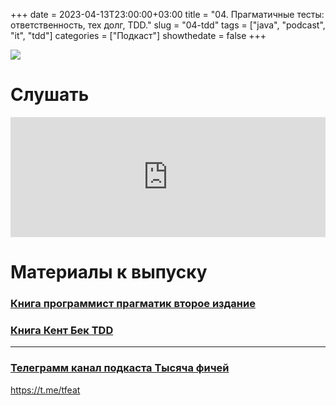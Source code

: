 +++
date = 2023-04-13T23:00:00+03:00
title = "04. Прагматичные тесты: ответственность, тех долг, TDD."
slug = "04-tdd"
tags = ["java", "podcast", "it", "tdd"]
categories = ["Подкаст"]
showthedate = false
+++

![](/images/04_image.png)

# Слушать

<iframe 
title="Embed Player" 
src="https://play.libsyn.com/embed/episode/id/24998157/height/192/theme/modern/size/large/thumbnail/yes/custom-color/212121/time-start/00:00:00/hide-playlist/yes/hide-subscribe/yes/hide-share/yes/download/yes" 
height="192" 
width="100%" 
scrolling="no" 
allowfullscreen="" 
webkitallowfullscreen="true" 
mozallowfullscreen="true" 
oallowfullscreen="true" 
msallowfullscreen="true" 
style="border: none;">
</iframe>

# Материалы к выпуску

### [Книга программист прагматик второе издание](https://pragprog.com/titles/tpp20/the-pragmatic-programmer-20th-anniversary-edition/)

### [Книга Кент Бек TDD](https://books.google.se/books/about/Экстремальное_програ.html?id=3wooDwAAQBAJ&printsec=frontcover&source=kp_read_button&hl=ru&redir_esc=y#v=onepage&q&f=false)
___

### [Телеграмм канал подкаста Тысяча фичей](https://t.me/tfeat)

https://t.me/tfeat

